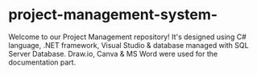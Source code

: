 # project-management-system-
Welcome to our Project Management repository! It's designed using C# language, .NET framework, Visual Studio &amp; database managed with SQL Server Database. Draw.io, Canva &amp; MS Word were used for the documentation part.
